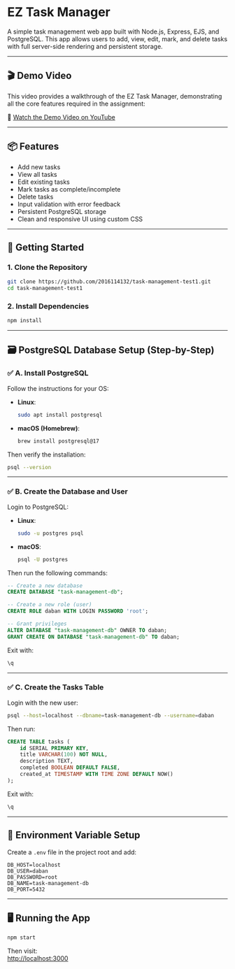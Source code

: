 # EZ Task Manager

A simple task management web app built with Node.js, Express, EJS, and PostgreSQL. This app allows users to add, view, edit, mark, and delete tasks with full server-side rendering and persistent storage.

---

## 🎬 Demo Video

This video provides a walkthrough of the EZ Task Manager, demonstrating all the core features required in the assignment:

🔗 [Watch the Demo Video on YouTube](https://www.youtube.com/watch?v=NGehpw-afFU)

---

## 📦 Features

- Add new tasks
- View all tasks
- Edit existing tasks
- Mark tasks as complete/incomplete
- Delete tasks
- Input validation with error feedback
- Persistent PostgreSQL storage
- Clean and responsive UI using custom CSS

---

## 🚀 Getting Started

### 1. Clone the Repository

```bash
git clone https://github.com/2016114132/task-management-test1.git
cd task-management-test1
```

### 2. Install Dependencies

```bash
npm install
```

---

## 🗃️ PostgreSQL Database Setup (Step-by-Step)

### ✅ A. Install PostgreSQL

Follow the instructions for your OS:

- **Linux**:  
  ```bash
  sudo apt install postgresql
  ```

- **macOS (Homebrew)**:  
  ```bash
  brew install postgresql@17
  ```

Then verify the installation:
```bash
psql --version
```

---

### ✅ B. Create the Database and User

Login to PostgreSQL:

- **Linux**:  
  ```bash
  sudo -u postgres psql
  ```

- **macOS**:  
  ```bash
  psql -U postgres
  ```

Then run the following commands:

```sql
-- Create a new database
CREATE DATABASE "task-management-db";

-- Create a new role (user)
CREATE ROLE daban WITH LOGIN PASSWORD 'root';

-- Grant privileges
ALTER DATABASE "task-management-db" OWNER TO daban;
GRANT CREATE ON DATABASE "task-management-db" TO daban;
```

Exit with:
```sql
\q
```

---

### ✅ C. Create the Tasks Table

Login with the new user:
```bash
psql --host=localhost --dbname=task-management-db --username=daban
```

Then run:
```sql
CREATE TABLE tasks (
    id SERIAL PRIMARY KEY,
    title VARCHAR(100) NOT NULL,
    description TEXT,
    completed BOOLEAN DEFAULT FALSE,
    created_at TIMESTAMP WITH TIME ZONE DEFAULT NOW()
);
```

Exit with:
```sql
\q
```

---

## 🔐 Environment Variable Setup

Create a `.env` file in the project root and add:

```env
DB_HOST=localhost
DB_USER=daban
DB_PASSWORD=root
DB_NAME=task-management-db
DB_PORT=5432
```

---

## 🖥️ Running the App

```bash
npm start
```

Then visit:  
[http://localhost:3000](http://localhost:3000)
